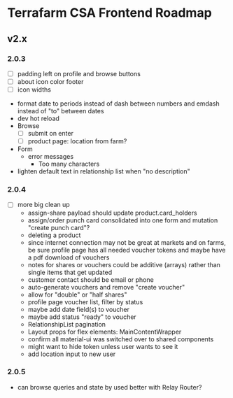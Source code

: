 # Terrafarm CSA Frontend Roadmap

## v2.x

### 2.0.3

- [ ] padding left on profile and browse buttons
- [ ] about icon color footer
- [ ] icon widths

- format date to periods instead of dash between numbers and emdash instead of "to" between dates
- dev hot reload
- Browse
  - [ ] submit on enter
  - [ ] product page: location from farm?

- Form
  - error messages
    - Too many characters
- lighten default text in relationship list when "no description"

### 2.0.4

- [ ] more big clean up
  - assign-share payload should update product.card_holders
  - assign/order punch card consolidated into one form and mutation "create punch card"?
  - deleting a product
  - since internet connection may not be great at markets and on farms, be sure profile page has all needed voucher tokens and maybe have a pdf download of vouchers
  - notes for shares or vouchers could be additive (arrays) rather than single items that get updated
  - customer contact should be email or phone
  - auto-generate vouchers and remove "create voucher"
  - allow for "double" or "half shares"
  - profile page voucher list, filter by status
  - maybe add date field(s) to voucher
  - maybe add status "ready" to voucher
  - RelationshipList pagination
  - Layout props for flex elements: MainContentWrapper
  - confirm all material-ui was switched over to shared components
  - might want to hide token unless user wants to see it
  - add location input to new user

### 2.0.5

- can browse queries and state by used better with Relay Router?
